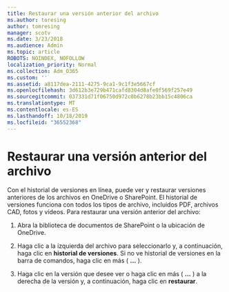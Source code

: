 ```yaml
---
title: Restaurar una versión anterior del archivo
ms.author: toresing
author: tomresing
manager: scotv
ms.date: 3/23/2018
ms.audience: Admin
ms.topic: article
ROBOTS: NOINDEX, NOFOLLOW
localization_priority: Normal
ms.collection: Adm_O365
ms.custom: ''
ms.assetid: a8117dea-2111-4275-9ca1-9c1f3e5667cf
ms.openlocfilehash: 3d612b3e729b471cafd8304d8afe0f569f257e49
ms.sourcegitcommit: 037331d71f06750d972c0b6278b23bb15c4806ca
ms.translationtype: MT
ms.contentlocale: es-ES
ms.lasthandoff: 10/18/2019
ms.locfileid: "36552368"
---
```

# <a name="restore-a-previous-file-version"></a>Restaurar una versión anterior del archivo

Con el historial de versiones en línea, puede ver y restaurar versiones anteriores de los archivos en OneDrive o SharePoint. El historial de versiones funciona con todos los tipos de archivo, incluidos PDF, archivos CAD, fotos y vídeos. Para restaurar una versión anterior del archivo:
  
1. Abra la biblioteca de documentos de SharePoint o la ubicación de OneDrive.
    
2. Haga clic a la izquierda del archivo para seleccionarlo y, a continuación, haga clic en **historial de versiones**. Si no ve historial de versiones en la barra de comandos, haga clic en más ( **...** ). 
    
3. Haga clic en la versión que desee ver o haga clic en más ( **...** ) a la derecha de la versión y, a continuación, haga clic en **restaurar**.
    

